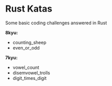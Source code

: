 # Rust Katas

Some basic coding challenges answered in Rust

**8kyu:**
- counting_sheep
- even_or_odd

**7kyu:**
- vowel_count
- disemvowel_trolls
- digit_times_digit